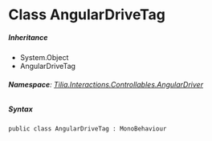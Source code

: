 # Class AngularDriveTag

##### Inheritance

* System.Object
* AngularDriveTag

###### **Namespace**: [Tilia.Interactions.Controllables.AngularDriver]

##### Syntax

```
public class AngularDriveTag : MonoBehaviour
```

[Tilia.Interactions.Controllables.AngularDriver]: README.md
